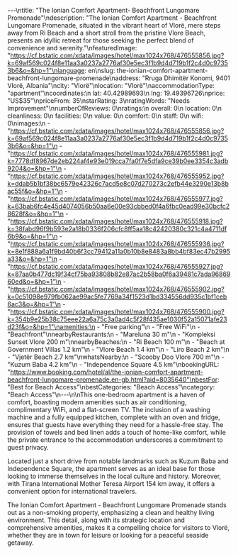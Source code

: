 ---\ntitle: "The Ionian Comfort Apartment- Beachfront Lungomare Promenade"\ndescription: "The Ionian Comfort Apartment - Beachfront Lungomare Promenade, situated in the vibrant heart of Vlorë, mere steps away from Ri Beach and a short stroll from the pristine Vlore Beach, presents an idyllic retreat for those seeking the perfect blend of convenience and serenity."\nfeaturedImage: "https://cf.bstatic.com/xdata/images/hotel/max1024x768/476555856.jpg?k=69af569c024f8e11aa3a0237a2776af30e5ec3f1b9d4d719b1f2c4d0c97353b6&o=&hp=1"\nlanguage: en\nslug: the-ionian-comfort-apartment-beachfront-lungomare-promenade\naddress: "Rruga Dhimitër Konomi, 9401 Vlorë, Albania"\ncity: "Vlorë"\nlocation: "Vlorë"\naccommodationType: "apartment"\ncoordinates:\n  lat: 40.42989693\n  lng: 19.49396726\nprice: "US$35"\npriceFrom: 35\nstarRating: 3\nratingWords: "Needs Improvement"\nnumberOfReviews: 0\nratings:\n  overall: 0\n  location: 0\n  cleanliness: 0\n  facilities: 0\n  value: 0\n  comfort: 0\n  staff: 0\n  wifi: 0\nimages:\n  - "https://cf.bstatic.com/xdata/images/hotel/max1024x768/476555856.jpg?k=69af569c024f8e11aa3a0237a2776af30e5ec3f1b9d4d719b1f2c4d0c97353b6&o=&hp=1"\n  - "https://cf.bstatic.com/xdata/images/hotel/max1024x768/476555981.jpg?k=7778df8967de2eb224af4e93e019cca7fa0f7e5dfa9ce39b0ee3354c3adb9204&o=&hp=1"\n  - "https://cf.bstatic.com/xdata/images/hotel/max1024x768/476555952.jpg?k=ddab5b1bf38bc6579e42326c7acd5e8c07d270273c2efb44e3290e13b8bac55f&o=&hp=1"\n  - "https://cf.bstatic.com/xdata/images/hotel/max1024x768/476555977.jpg?k=63bab6fc4e45d4074056b50aa6e00e93cbbed0f4a6fbc0ead99e30bcfc28628f&o=&hp=1"\n  - "https://cf.bstatic.com/xdata/images/hotel/max1024x768/476555918.jpg?k=38fabd96f9b593e2a18b0336f206cfc8ff5aa18c42420380c321c4a4711df6b9&o=&hp=1"\n  - "https://cf.bstatic.com/xdata/images/hotel/max1024x768/476555936.jpg?k=8e1f888a6a1f9bd40b6f3cc79412a11a0b10b8e8483a8bb4bf83ec47b2995a33&o=&hp=1"\n  - "https://cf.bstatic.com/xdata/images/hotel/max1024x768/476555927.jpg?k=87aa0b477dc19f34cf75ba93808b82e87ac2b58ba0f6a39481c7ada9686960ed&o=&hp=1"\n  - "https://cf.bstatic.com/xdata/images/hotel/max1024x768/476555902.jpg?k=0c51098e979fb062ae99ac5fe7769a34f1523d1bd334556dd935c1bf1ceb6ac3&o=&hp=1"\n  - "https://cf.bstatic.com/xdata/images/hotel/max1024x768/476555900.jpg?k=354b9e25b38c75eee22a6a75c3a0ad4c5f28f435ae1030f52a15071afe23d23f&o=&hp=1"\namenities:\n  - "Free parking"\n  - "Free WiFi"\n  - "Beachfront"\nnearbyRestaurants:\n  - "Mareluna 30 m"\n  - "Kompleksi Sunset Vlore 200 m"\nnearbyBeaches:\n  - "Ri Beach 100 m"\n  - "Beach at Government Villas 1.2 km"\n  - "Vlore Beach 1.4 km"\n  - "Liro Beach 2 km"\n  - "Vjetër Beach 2.7 km"\nwhatsNearby:\n  - "Scooby Doo Vlore 700 m"\n  - "Kuzum Baba 4.2 km"\n  - "Independence Square 4.5 km"\nbookingURL: "https://www.booking.com/hotel/al/the-ionian-comfort-apartment-beachfront-lungomare-promenade.en-gb.html?aid=8035640"\nbestFor: "Best for Beach Access"\nbestCategories: "Beach Access"\ncategory: "Beach Access"\n---\n\nThis one-bedroom apartment is a haven of comfort, boasting modern amenities such as air conditioning, complimentary WiFi, and a flat-screen TV. The inclusion of a washing machine and a fully equipped kitchen, complete with an oven and fridge, ensures that guests have everything they need for a hassle-free stay. The provision of towels and bed linen adds a touch of home-like comfort, while the private entrance to the accommodation underscores a commitment to guest privacy.

Located just a short drive from notable landmarks such as Kuzum Baba and Independence Square, the apartment serves as an ideal base for those looking to immerse themselves in the local culture and history. Moreover, with Tirana International Mother Teresa Airport 154 km away, it offers a convenient option for international travelers.

The Ionian Comfort Apartment - Beachfront Lungomare Promenade stands out as a non-smoking property, emphasizing a clean and healthy living environment. This detail, along with its strategic location and comprehensive amenities, makes it a compelling choice for visitors to Vlorë, whether they are in town for leisure or looking for a peaceful seaside getaway.
